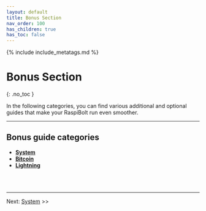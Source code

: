 ```yaml
---
layout: default
title: Bonus Section
nav_order: 100
has_children: true
has_toc: false
---
```

<!-- markdownlint-disable MD014 MD022 MD025 MD033 MD036 MD040 -->

{% include include_metatags.md %}

# Bonus Section
{: .no_toc }

In the following categories, you can find various additional and optional guides that make your RaspiBolt run even smoother.

---

## Bonus guide categories

* **[System](system/index.md)**
* **[Bitcoin](bitcoin/index.md)**
* **[Lightning](lightning/index.md)**

<br /><br />

---

Next: [System](system/index.md) >>
